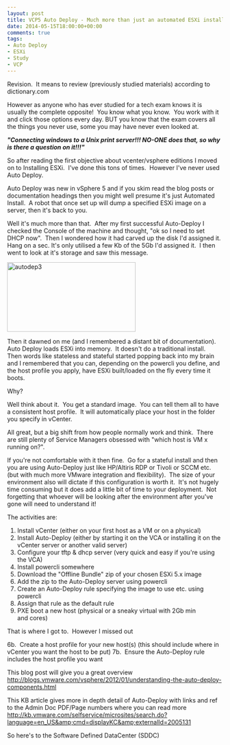 ```yaml
---
layout: post
title: VCP5 Auto Deploy - Much more than just an automated ESXi install
date: 2014-05-15T18:00:00+00:00
comments: true
tags:
- Auto Deploy
- ESXi
- Study
- VCP
---
```

Revision.  It means to review (previously studied materials) according to dictionary.com

However as anyone who has ever studied for a tech exam knows it is usually the complete opposite!  You know what you know.  You work with it and click those options every day. BUT you know that the exam covers all the things you never use, some you may have never even looked at.

<em><strong>"Connecting windows to a Unix print server!!! NO-ONE does that, so why is there a question on it!!!"</strong></em>

So after reading the first objective about vcenter/vsphere editions I moved on to Installing ESXi.  I've done this tons of times.  However I've never used Auto Deploy.

Auto Deploy was new in vSphere 5 and if you skim read the blog posts or documentation headings then you might well presume it's just Automated Install.  A robot that once set up will dump a specified ESXi image on a server, then it's back to you.

Well it's much more than that.  After my first successful Auto-Deploy I checked the Console of the machine and thought, "ok so I need to set DHCP now".  Then I wondered how it had carved up the disk I'd assigned it.  Hang on a sec. It's only utilised a few Kb of the 5Gb I'd assigned it.  I then went to look at it's storage and saw this message.

<a href="http://chrisneale.files.wordpress.com/2014/05/autodep3.png"><img class="alignnone size-medium wp-image-137" src="http://chrisneale.files.wordpress.com/2014/05/autodep3.png?w=300" alt="autodep3" width="300" height="162" /></a>

Then it dawned on me (and I remembered a distant bit of documentation).  Auto Deploy loads ESXi into memory.  It doesn't do a traditional install.  Then words like stateless and stateful started popping back into my brain and I remembered that you can, depending on the powercli you define, and the host profile you apply, have ESXi built/loaded on the fly every time it boots.

Why?

Well think about it.  You get a standard image.  You can tell them all to have a consistent host profile.  It will automatically place your host in the folder you specify in vCenter.

All great, but a big shift from how people normally work and think.  There are still plenty of Service Managers obsessed with "which host is VM x running on?".

If you're not comfortable with it then fine.  Go for a stateful install and then you are using Auto-Deploy just like HP/Altiris RDP or Tivoli or SCCM etc. (but with much more VMware integration and flexibility).  The size of your environment also will dictate if this configuration is worth it.  It's not hugely time consuming but it does add a little bit of time to your deployment.  Not forgetting that whoever will be looking after the environment after you've gone will need to understand it!

The activities are:
<ol>
	<li>Install vCenter (either on your first host as a VM or on a physical)</li>
	<li>Install Auto-Deploy (either by starting it on the VCA or installing it on the vCenter server or another valid server)</li>
	<li>Configure your tftp &amp; dhcp server (very quick and easy if you're using the VCA)</li>
	<li>Install powercli somewhere</li>
	<li>Download the "Offline Bundle" zip of your chosen ESXi 5.x image</li>
	<li>Add the zip to the Auto-Deploy server using powercli</li>
	<li>Create an Auto-Deploy rule specifying the image to use etc. using powercli</li>
	<li>Assign that rule as the default rule</li>
	<li>PXE boot a new host (physical or a sneaky virtual with 2Gb min and cores)</li>
</ol>
That is where I got to.  However I missed out

6b.  Create a host profile for your new host(s) (this should include where in vCenter you want the host to be put)
7b.  Ensure the Auto-Deploy rule includes the host profile you want

This blog post will give you a great overview
<a href="http://blogs.vmware.com/vsphere/2012/01/understanding-the-auto-deploy-components.html">http://blogs.vmware.com/vsphere/2012/01/understanding-the-auto-deploy-components.html</a>

This KB article gives more in depth detail of Auto-Deploy with links and ref to the Admin Doc PDF/Page numbers where you can read more
<a href="http://kb.vmware.com/selfservice/microsites/search.do?language=en_US&amp;cmd=displayKC&amp;externalId=2005131">http://kb.vmware.com/selfservice/microsites/search.do?language=en_US&amp;cmd=displayKC&amp;externalId=2005131</a>

So here's to the Software Defined DataCenter (SDDC)
